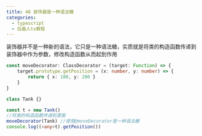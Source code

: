 ```yaml
---
title: 48 装饰器是一种语法糖
categories:
  - typescript
  - 后盾人ts教程
---
```


装饰器并不是一种新的语法，它只是一种语法糖，实质就是将类的构造函数传递到装饰器中作为参数，修改构造函数从而起到作用

```typescript
const moveDecorator: ClassDecorator = (target: Function) => {
	target.prototype.getPosition = (x: number, y: number) => {
		return { x: 100, y: 200 }
	}
}

class Tank {}

const t = new Tank()
//将类的构造函数传递到里面
moveDecorator(Tank) //使用@moveDecorator是一种语法糖
console.log((<any>t).getPosition())
```

